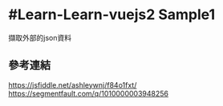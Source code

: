 #Learn-Learn-vuejs2  Sample1
================================

擷取外部的json資料

參考連結
------------
https://jsfiddle.net/ashleywnj/f84o1fxt/<br />
https://segmentfault.com/q/1010000003948256<br />
